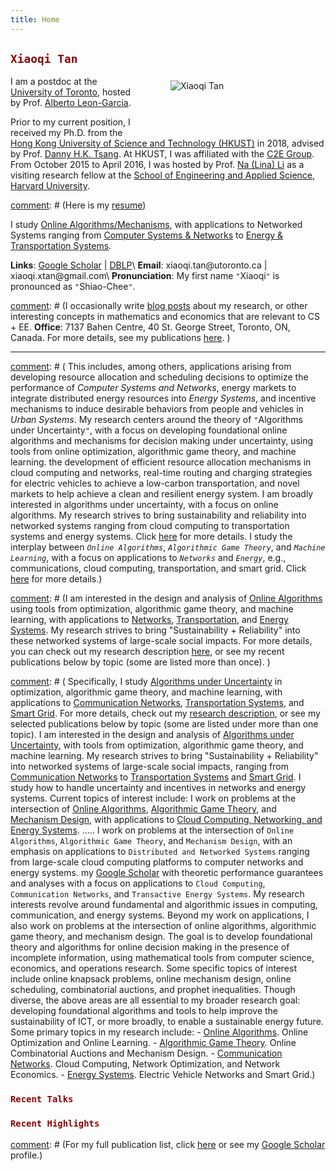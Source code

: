 ```yaml
---
title: Home
---
```


[<img src="/img/xiaoqi_uoft_beam.jpg" style="max-width:20%;min-width:198px;float:right; margin: 60px 50px" alt="Xiaoqi Tan" />](https://xiaoqitan.org)

## <span style="color:darkred"> `Xiaoqi Tan` </span>

I am a postdoc at the [University of Toronto](https://utoronto.ca), hosted by Prof. [Alberto Leon-Garcia](https://www.ece.utoronto.ca/people/leon-garcia-a/).  


Prior to my current position, I received my Ph.D. from the [Hong Kong University of Science and Technology (HKUST)](https://www.ust.hk/) in 2018, advised by Prof. [Danny H.K. Tsang](https://eetsang.home.ece.ust.hk/). At HKUST, I was affiliated with the [C2E Group](http://c2e.ece.ust.hk/main/). From October 2015 to April 2016, I was hosted by Prof. [Na (Lina) Li](https://nali.seas.harvard.edu/) as a visiting research fellow at the [School of Engineering and Applied Science](https://www.seas.harvard.edu/), [Harvard University](https://harvard.edu). 

[comment]: # (Here is my [resume](/resume))


I study [Online Algorithms/Mechanisms](/publications_topic/#online-algorithms), with applications to Networked Systems ranging from [Computer Systems & Networks](/publications_topic/#networks) to [Energy & Transportation Systems](/publications_topic/#energy). 


**Links**: [Google Scholar](https://scholar.google.com/citations?user=drR_WcAAAAAJ&hl=en) | [DBLP](https://dblp.org/pid/139/4363.html)\\
**Email**: $\text{xiaoqi.tan}@\text{utoronto.ca}$ |  $\text{xiaoqi.xtan}@\text{gmail.com}$\\
**Pronunciation**: My first name `"`Xiaoqi`"` is pronounced as `"`Shiao-Chee`"`.



[comment]: # (I occasionally write [blog posts](/post) about my research, or other interesting concepts in mathematics and economics that are relevant to CS + EE. **Office**: 7137 Bahen Centre, 40 St. George Street, Toronto, ON, Canada. For more details, see my publications [here](/publications_year). )


---

[comment]: # (## <span style="color:darkred">`Research`</span>I am interested in the design and analysis of _Online Algorithms and Mechanisms_, with applications to _Networked Systems_ ranging from computer systems and networks to energy and transportation systems.  My work aims to ensure _Rigor in Systems Research_. To accomplish this, I use tools from optimization,  economics and computation, and machine learning.)


[comment]: # ( This includes, among others, applications arising from developing resource allocation and scheduling decisions to optimize the performance  of _Computer Systems and Networks_, energy markets to integrate distributed energy resources into  _Energy Systems_, and incentive mechanisms to induce desirable behaviors from people and vehicles in _Urban Systems_. My research centers around the theory of `"`Algorithms under Uncertainty`"`, with a focus on developing foundational online algorithms and mechanisms for decision making under uncertainty, using tools from online optimization, algorithmic game theory, and machine learning. the development of efficient resource allocation mechanisms in cloud computing and networks, real-time routing and charging strategies for electric vehicles to achieve a low-carbon transportation, and novel markets to help achieve a clean and resilient energy system.  I am broadly interested in algorithms under uncertainty, with a focus on online algorithms. My research strives to bring sustainability and reliability  into networked systems ranging from  cloud computing to transportation systems and energy systems. Click [here](/research) for more details. I study the interplay between _`Online Algorithms`_, _`Algorithmic Game Theory`_, and _`Machine Learning`_,  with a focus on applications to _`Networks`_ and _`Energy`_, e.g., communications, cloud computing, transportation, and smart grid. Click [here](/research) for more details.)


[comment]: # (I am interested in the design and analysis of [Online Algorithms](/#online-algorithms) using tools from optimization, algorithmic game theory, and machine learning, with applications to [Networks](/#networks), [Transportation](/#transportation), and [Energy Systems](/#energy).   My research strives to bring "Sustainability + Reliability"  into these networked systems of large-scale  social impacts. For more details, you can check out my research description  [here](/research), or see my recent publications below by topic (some are listed more than once). )


[comment]: # ( Specifically, I study [Algorithms under Uncertainty](/#online-algorithms) in optimization, algorithmic game theory, and machine learning, with applications to [Communication Networks](/#networks), [Transportation Systems](/#energy), and [Smart Grid](/#energy).  For more details,  check out my [research description](/research), or see my selected publications below by topic (some are listed under more than one topic).  I am interested in the design and analysis of [Algorithms under Uncertainty](/#online-algorithms), with tools from optimization, algorithmic game theory, and machine learning. My research strives to bring "Sustainability + Reliability" into networked systems of large-scale social impacts, ranging from [Communication Networks](/#networks) to [Transportation Systems](/#energy) and [Smart Grid](/#energy). I study how to handle uncertainty and incentives in networks and energy systems. Current topics of interest include: I work on problems at the intersection of [Online Algorithms](/#online-algorithms), [Algorithmic Game Theory](/#algorithmic-game-theory-mechanism-design), and [Mechanism Design](/#algorithmic-game-theory-mechanism-design), with applications to [Cloud Computing, Networking, and Energy Systems](/#applications). ..... I work on problems at the intersection of `Online Algorithms`,  `Algorithmic Game Theory`, and `Mechanism Design`, with an emphasis on applications to `Distributed and Networked Systems` ranging from  large-scale cloud computing platforms to computer networks and  energy systems. my [Google Scholar](https://scholar.google.com/citations?hl=en&user=drR_WcAAAAAJ&view_op=list_works&sortby=pubdate) with theoretic performance guarantees and analyses with a focus on applications to `Cloud Computing`, `Communication Networks`, and `Transactive Energy Systems`.  My research interests revolve around fundamental and algorithmic issues in computing, communication, and energy systems.  Beyond my work on applications, I also work on problems at the intersection of online algorithms, algorithmic game theory, and mechanism design. The goal is to develop foundational theory and algorithms for online decision making in the presence of incomplete information, using mathematical tools from computer science, economics, and operations research. Some specific topics of interest include online knapsack problems, online mechanism design, online scheduling, combinatorial auctions, and prophet inequalities. Though diverse, the above areas are all essential to my broader research  goal: developing foundational  algorithms and tools to help improve the sustainability of ICT, or more broadly, to enable a sustainable energy future. Some primary topics in my research include: - [Online Algorithms](/#online-algorithms). Online Optimization and Online Learning. - [Algorithmic Game Theory](/#algorithmic-game-theory). Online Combinatorial Auctions and Mechanism Design. - [Communication Networks](/#networks). Cloud Computing, Network Optimization, and Network Economics. - [Energy Systems](/#energy). Electric Vehicle Networks and  Smart Grid.)



<a id="recent"></a>

### <span style="color:darkred">`Recent Talks`</span>

<ul class=circle>
        <script>
            var i;
            for (i = 0; i < talks_full.length; i++) {
            if (talks_full[i].highlight.search("yes") >= 0) {
                document.write("<li class=paper>");
                printPaper(talks_full[i], "O");
                document.write("</li>");
            }
        }
        </script>
</ul>




<a id="recentpapers"></a> 

### <span style="color:darkred">`Recent Highlights` </span> 

<ul class=circle>
        <script>
            var i;
            for (i = 0; i < papers_full.length; i++) {
            if (papers_full[i].highlight.search("yes") >= 0) {
                document.write("<li class=paper>");
                printPaper(papers_full[i], "O");
                document.write("</li>");
            }
        }
        </script>
</ul>

[comment]: # (For my  full publication list,  click [here](/publications_year) or see my [Google Scholar](https://scholar.google.com/citations?hl=en&user=OIDN4i8AAAAJ&view_op=list_works&sortby=pubdate) profile.)
